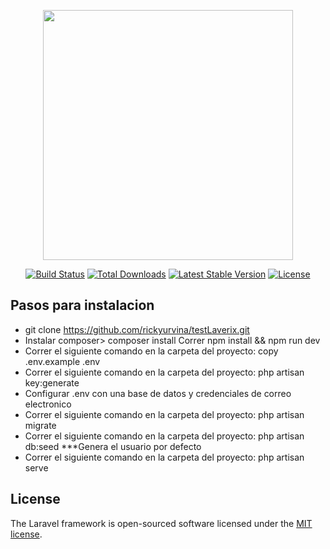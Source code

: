 <p align="center"><a href="https://laravel.com" target="_blank"><img src="https://raw.githubusercontent.com/laravel/art/master/logo-lockup/5%20SVG/2%20CMYK/1%20Full%20Color/laravel-logolockup-cmyk-red.svg" width="400"></a></p>

<p align="center">
<a href="https://travis-ci.org/laravel/framework"><img src="https://travis-ci.org/laravel/framework.svg" alt="Build Status"></a>
<a href="https://packagist.org/packages/laravel/framework"><img src="https://img.shields.io/packagist/dt/laravel/framework" alt="Total Downloads"></a>
<a href="https://packagist.org/packages/laravel/framework"><img src="https://img.shields.io/packagist/v/laravel/framework" alt="Latest Stable Version"></a>
<a href="https://packagist.org/packages/laravel/framework"><img src="https://img.shields.io/packagist/l/laravel/framework" alt="License"></a>
</p>

## Pasos para instalacion



- git clone https://github.com/rickyurvina/testLaverix.git
- Instalar composer> composer install
Correr npm install && npm run dev
- Correr el siguiente comando en la carpeta del proyecto: copy .env.example .env
- Correr el siguiente comando en la carpeta del proyecto: php artisan key:generate
- Configurar .env con una base de datos y credenciales de correo electronico
- Correr el siguiente comando en la carpeta del proyecto: php artisan migrate
- Correr el siguiente comando en la carpeta del proyecto: php artisan db:seed  ***Genera el usuario por defecto
- Correr el siguiente comando en la carpeta del proyecto: php artisan serve





## License

The Laravel framework is open-sourced software licensed under the [MIT license](https://opensource.org/licenses/MIT).
